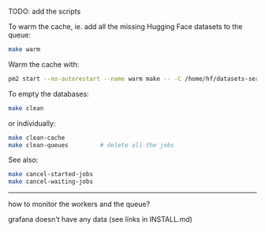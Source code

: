 TODO: add the scripts

To warm the cache, ie. add all the missing Hugging Face datasets to the queue:

```bash
make warm
```

Warm the cache with:

```bash
pm2 start --no-autorestart --name warm make -- -C /home/hf/datasets-server/ warm
```

To empty the databases:

```bash
make clean
```

or individually:

```bash
make clean-cache
make clean-queues         # delete all the jobs
```

See also:

```bash
make cancel-started-jobs
make cancel-waiting-jobs
```

---

how to monitor the workers and the queue?

grafana doesn't have any data (see links in INSTALL.md)
